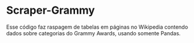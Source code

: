 # Scraper-Grammy
Esse código faz raspagem de tabelas em páginas no Wikipedia contendo dados sobre categorias do Grammy Awards, usando somente Pandas.
